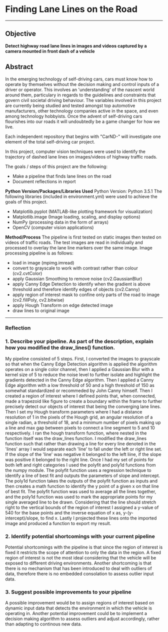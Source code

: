 # **Finding Lane Lines on the Road** 
---
## Objective 
**Detect highway road lane lines in images and videos captured by a camera mounted in front dash of a vehicle**
## Abstract
In the emerging technology of self-driving cars, cars must know how to operate by themselves without the decision making and control inputs of a driver or operator. This involves an 'understanding' of the nascent world around them, particulary in regards to the guidelines and constraints that govern civil societal driving behaviour. The variables involved in this project are currently being studied and tested amongst top automotive manufacturers, other technology companies active in the space, and even among technology hobbyists. Once the advent of self-driving cars flourishes into our roads it will undoubtedly be a game changer for how we live. 

Each independent repository that begins with "CarND-" will investigate one element of the total self-driving car project. 

In this project, computer vision techniques were used to identify the trajectory of dashed lane lines on images/videos of highway traffic roads. 

The goals / steps of this project are the following:

* Make a pipeline that finds lane lines on the road
* Document reflections in report

**Python Version/Packages/Libraries Used**
Python Version: Python 3.5.1
The following libraries (included in environment.yml) were used to achieve the goals of this project.
- Matplotlib.pyplot (MATLAB-like plotting framework for visualization)
- Matplotlib.image (Image loading, scaling, and display options)
- NumPy (processing data in the form of arrays)
- OpenCV (computer vision applications)

**Method/Process**
The pipeline is first tested on static images then tested on videos of traffic roads. The test images are read in individually and processed to overlay the lane line markers over the same image. Image processing pipeline is as follows:

- load in image (mpimg.imread)
- convert to grayscale to work with contrast rather than colour (cv2.cvtColor)  
- apply Gaussian Smoothing to remove noise (cv2.GaussianBlur)
- apply Canny Edge Detection to identify when the gradient is above threshold and therefore identify edges of objects (cv2.Canny)
- apply region of interest mask to confine only parts of the road to image (cv2.fillPoly, cv2.bitwise)
- apply Hough Transform on edge detected image
- draw lines to original image


[//]: # (Image References)

[image1]: ./examples/grayscale.jpg "Grayscale"

---

### Reflection

### 1. Describe your pipeline. As part of the description, explain how you modified the draw_lines() function.

My pipeline consisted of 5 steps. First, I converted the images to grayscale so that when the Canny Edge Detection algorithm is applied the algorithm operates on a single color channel, then I applied a Gaussian Blur with a kernel size of 5 to reduce the noise level to further isolate and highlight the gradients detected in the Canny Edge algorithm. Then I applied a Canny Edge algorithm with a low threshold of 50 and a high threshold of 150 as somewhat standardized or recommeded by John Canny himself. Then I created a region of interest where I defined points that, when connected, made a trapezoid like figure to create a boundary within the frame to further precisely detect our objects of interest that being the converging lane lines. Then I set my Hough transform parameters where I had a distance resolution of 1 in the pixels of the Hough grid, an angular resolution of a single radian, a threshold of 18, and a minimum number of pixels making up a line and max gap between pixels to connect a line segment to 5 and 10 respectively. I ran the hough transform function, where nested in the function itself was the draw_lines function. I modified the draw_lines function such that rather than drawing a line for every line denoted in the 'lines' array I would separate each 'line' to fall under the left or right line set. If the slope of the 'line' was negative it belonged to the left liine, if the slope was positive it belonged to the right line. Once I had my set of points for both left and right categories I used the polyfit and poly1d functions from the numpy module. The polyfit function uses a regression technique to identify a line of best fit and outputs the parameters of slope and intercept. The poly1d function takes the outputs of the polyfit function as inputs and then creates a math function to identify the y point of a given x on that line of best fit. The polyfit function was used to average all the lines together, and the poly1d function was used to mark the appropriate points for my single averaged line to be drawn. Considering that the line should stretch right to the vertical bounds of the region of interest I assigned a y-value of 540 for the base points and the inverse equation of x as, y-(y-intercept)/slope, to find x. Lastly I projected these lines onto the imported image and produced a function to export my result. 


### 2. Identify potential shortcomings with your current pipeline

Potential shortcomings with the pipeline is that since the region of interest is fixed it restricts the scope of attention to only the data in the region. A fixed region of interest is not the most ideal considering that the vehicle will be exposed to different driving environments. Another shortcoming is that there is no mechanism that has been introduced to deal with outliers of data, therefore there is no embedded consolation to assess outlier input data.


### 3. Suggest possible improvements to your pipeline

A possible improvement would be to assign regions of interest based on dynamic input data that detects the environment in which the vehicle is operating in. 
Another potential improvement could be to implement a decision making algorithm to assess outliers and adjust accordingly, rather than adapting to continous new data.
